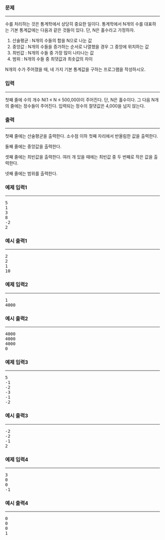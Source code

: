 ### 문제

---

<p>수를 처리하는 것은 통계학에서 상당히 중요한 일이다. 통계학에서 N개의 수를 대표하는 기본 통계값에는 다음과 같은 것들이 있다. 단, N은 홀수라고 가정하자.</p>

1. 산술평균 : N개의 수들의 합을 N으로 나눈 값
2. 중앙값 : N개의 수들을 증가하는 순서로 나열했을 경우 그 중앙에 위치하는 값
3. 최빈값 : N개의 수들 중 가장 많이 나타나는 값
4. 범위 : N개의 수들 중 최댓값과 최솟값의 차이
<p>N개의 수가 주어졌을 때, 네 가지 기본 통계값을 구하는 프로그램을 작성하시오.</p>


### 입력

---

<p>첫째 줄에 수의 개수 N(1 ≤ N ≤ 500,000)이 주어진다. 단, N은 홀수이다. 그 다음 N개의 줄에는 정수들이 주어진다. 입력되는 정수의 절댓값은 4,000을 넘지 않는다.</p>

### 출력

---

<p>첫째 줄에는 산술평균을 출력한다. 소수점 이하 첫째 자리에서 반올림한 값을 출력한다.</p>
<p>둘째 줄에는 중앙값을 출력한다.</p>
<p>셋째 줄에는 최빈값을 출력한다. 여러 개 있을 때에는 최빈값 중 두 번째로 작은 값을 출력한다.</p>
<p>넷째 줄에는 범위를 출력한다.</p>

### 예제 입력1

---

<pre>
5
1
3
8
-2
2
</pre>

### 예시 출력1

---

<pre>
2
2
1
10
</pre>

### 예제 입력2

---

<pre>
1
4000
</pre>

### 예시 출력2

---

<pre>
4000
4000
4000
0
</pre>

### 예제 입력3

---

<pre>
5
-1
-2
-3
-1
-2
</pre>

### 예시 출력3

---

<pre>
-2
-2
-1
2
</pre>

### 예제 입력4

---

<pre>
3
0
0
-1
</pre>

### 예시 출력4

---

<pre>
0
0
0
1
</pre>

